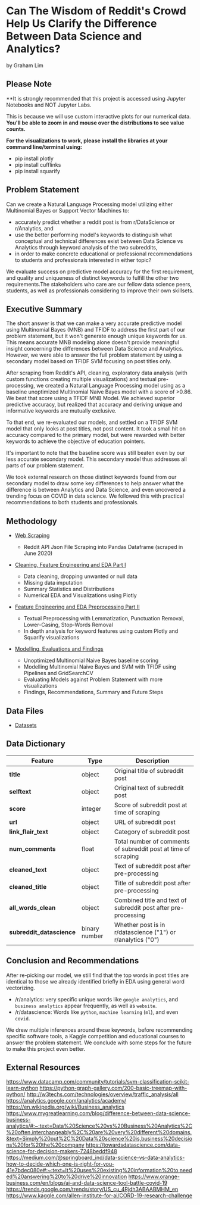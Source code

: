 # Can The Wisdom of Reddit's Crowd Help Us Clarify the Difference Between Data Science and Analytics?
by Graham Lim

## Please Note
**It is strongly recommended that this project is accessed using Jupyter Notebooks and NOT Jupyter Labs. 

This is because we will use custom interactive plots for our numerical data. **You'll be able to zoom in and mouse over the distributions to see value counts.**

**For the visualizations to work, please install the libraries at your command line/terminal using:**
- pip install plotly
- pip install cufflinks
- pip install squarify
    
## Problem Statement
Can we create a Natural Language Processing model utilizing either Multinomial Bayes or Support Vector Machines to:
- accurately predict whether a reddit post is from r/DataScience or r/Analytics, and
- use the better performing model's keywords to distinguish what conceptual and technical differences exist between Data Science vs Analytics through keyword analysis of the two subreddits,
- in order to make concrete educational or professional recommendations to students and professionals interested in either topic?

We evaluate success on predictive model accuracy for the first requirement, and quality and uniqueness of distinct keywords to fulfill the other two requirements.The stakeholders who care are our fellow data science peers, students, as well as professionals considering to improve their own skillsets.

## Executive Summary
The short answer is that we can make a very accurate predictive model using Multinomial Bayes (MNB) and TFIDF to address the first part of our problem statement, but it won't generate enough unique keywords for us. This means accurate MNB modeling alone doesn't provide meaningful insight concerning the differences between Data Science and Analytics. However, we were able to answer the full problem statement by using a secondary model based on TFIDF SVM focusing on post titles only.

After scraping from Reddit's API, cleaning, exploratory data analysis (with custom functions creating multiple visualizations) and textual pre-processing, we created a Natural Language Processing model using as a baseline unoptimized Multinomial Naive Bayes model with a score of >0.86. We beat that score using a TFIDF MNB Model. We achieved superior predictive accuracy, but realized that accuracy and deriving unique and informative keywords are mutually exclusive.

To that end, we re-evaluated our models, and settled on a TFIDF SVM model that only looks at post titles, not post content. It took a small hit on accuracy compared to the primary model, but were rewarded with better keywords to achieve the objective of education pointers. 

It's important to note that the baseline score was still beaten even by our less accurate secondary model. This secondary model thus addresses all parts of our problem statement.

We took external research on those distinct keywords found from our secondary model to draw some key differences to help answer what the difference is between Analytics and Data Science, and even uncovered a trending focus on COVID in data science. We followed this with practical recommendations to both students and professionals.

## Methodology
- [Web Scraping](https://git.generalassemb.ly/chevalier88/DSI15-Clone/blob/master/project_3/code/1.Web_Scraping.ipynb)
    - Reddit API Json File Scraping into Pandas Dataframe (scraped in June 2020)
    
- [Cleaning, Feature Engineering and EDA Part I](https://git.generalassemb.ly/chevalier88/DSI15-Clone/blob/master/project_3/code/2.Cleaning_Feat_Eng_and_EDA_Part_I.ipynb)
    - Data cleaning, dropping unwanted or null data
    - Missing data imputation 
    - Summary Statistics and Distributions
    - Numerical EDA and Visualizations using Plotly 

- [Feature Engineering and EDA Preprocessing Part II](https://git.generalassemb.ly/chevalier88/DSI15-Clone/blob/master/project_3/code/3.Feat_Eng_and_EDA_Part_II.ipynb)
    - Textual Preprocessing with Lemmatization, Punctuation Removal, Lower-Casing, Stop-Words Removal
    - In depth analysis for keyword features using custom Plotly and Squarify visualizations

- [Modelling, Evaluations and Findings](https://git.generalassemb.ly/chevalier88/DSI15-Clone/blob/master/project_3/code/4.%20Modelling_Evaluations_Findings.ipynb)
    - Unoptimized Multinomial Naive Bayes baseline scoring
    - Modelling Multinomial Naive Bayes and SVM with TFIDF using Pipelines and GridSearchCV
    - Evaluating Models against Problem Statement with more visualizations
    - Findings, Recommendations, Summary and Future Steps

## Data Files
- [Datasets](https://git.generalassemb.ly/chevalier88/DSI15-Clone/tree/master/project_3/data)

## Data Dictionary
|Feature|Type|Description|
|---|---|---|
|**title**|object|Original title of subreddit post|
|**selftext**|object|Original text of subreddit post|
|**score**|integer|Score of subreddit post at time of scraping|
|**url**|object|URL of subreddit post|
|**link_flair_text**|object|Category of subreddit post|
|**num_comments**|float|Total number of comments of subreddit post at time of scraping|
|**cleaned_text**|object|Text of subreddit post after pre-processing|
|**cleaned_title**|object|Title of subreddit post after pre-processing|
|**all_words_clean**|object|Combined title and text of subreddit post after pre-processing|
|**subreddit_datascience**|binary number|Whether post is in r/datascience ("1") or r/analytics ("0")|

## Conclusion and Recommendations
After re-picking our model, we still find that the top words in post titles are identical to those we already identified briefly in EDA using general word vectorizing. 
- /r/analytics: very specific unique words like `google analytics`, and `business analytics` appear frequently, as well as `website`.
- /r/datascience: Words like `python`, `machine learning` (`ml`), and even `covid`. 

We drew multiple inferences around these keywords, before recommending specific software tools, a Kaggle competition and educational courses to answer the problem statement. We conclude with some steps for the future to make this project even better.

## External Resources
https://www.datacamp.com/community/tutorials/svm-classification-scikit-learn-python
https://python-graph-gallery.com/200-basic-treemap-with-python/
http://w3techs.com/technologies/overview/traffic_analysis/all
https://analytics.google.com/analytics/academy/
https://en.wikipedia.org/wiki/Business_analytics
https://www.mygreatlearning.com/blog/difference-between-data-science-business-analytics/#:~:text=Data%20Science%20vs%20Business%20Analytics%2C%20often,interchangeably%2C%20are%20very%20different%20domains.&text=Simply%20put%2C%20Data%20science%20is,business%20decisions%20for%20the%20company
https://towardsdatascience.com/data-science-for-decision-makers-7248beddf948
https://medium.com/@springboard_ind/data-science-vs-data-analytics-how-to-decide-which-one-is-right-for-you-41e7bdec080e#:~:text=It%20uses%20existing%20information%20to,needed%20answering%20to%20drive%20innovation
https://www.orange-business.com/en/blogs/ai-and-data-science-tool-battle-covid-19
https://trends.google.com/trends/story/US_cu_4Rjdh3ABAABMHM_en
https://www.kaggle.com/allen-institute-for-ai/CORD-19-research-challenge
